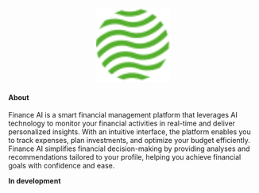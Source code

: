 <div align="center">
  <img src=".github/images/icon.svg" width="150"/>
</div>

#### About

Finance AI is a smart financial management platform that leverages AI technology to monitor your financial activities in real-time and deliver personalized insights. With an intuitive interface, the platform enables you to track expenses, plan investments, and optimize your budget efficiently. Finance AI simplifies financial decision-making by providing analyses and recommendations tailored to your profile, helping you achieve financial goals with confidence and ease.

**In development**
